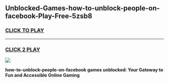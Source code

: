 
## Unblocked-Games-how-to-unblock-people-on-facebook-Play-Free-5zsb8
<h3>
<a href="https://premium76.site?title=how-to-unblock-people-on-facebook&ref=18A1">CLICK TO PLAY</a></h3>
<hr>

<h3>
<a href="https://premium76.site?title=how-to-unblock-people-on-facebook&ref=18A1">CLICK 2 PLAY</a>
  
</h3>

<a href="https://premium76.site?title=how-to-unblock-people-on-facebook&ref=18A1"><img src="https://clearcache.store/games.png"></a>


**how-to-unblock-people-on-facebook games unblocked: Your Gateway to Fun and Accessible Online Gaming**
